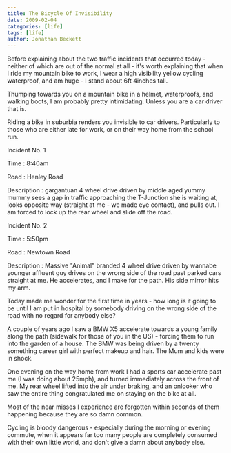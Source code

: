 ```yaml
---
title: The Bicycle Of Invisibility
date: 2009-02-04
categories: [life]
tags: [life]
author: Jonathan Beckett
---
```


Before explaining about the two traffic incidents that occurred today - neither of which are out of the normal at all - it's worth explaining that when I ride my mountain bike to work, I wear a high visibility yellow cycling waterproof, and am huge - I stand about 6ft 4inches tall.

Thumping towards you on a mountain bike in a helmet, waterproofs, and walking boots, I am probably pretty intimidating. Unless you are a car driver that is.

Riding a bike in suburbia renders you invisible to car drivers. Particularly to those who are either late for work, or on their way home from the school run.

Incident No. 1

Time : 8:40am

Road : Henley Road

Description : gargantuan 4 wheel drive driven by middle aged yummy mummy sees a gap in traffic approaching the T-Junction she is waiting at, looks opposite way (straight at me - we made eye contact), and pulls out. I am forced to lock up the rear wheel and slide off the road.

Incident No. 2

Time : 5:50pm

Road : Newtown Road

Description : Massive "Animal" branded 4 wheel drive driven by wannabe younger affluent guy drives on the wrong side of the road past parked cars straight at me. He accelerates, and I make for the path. His side mirror hits my arm.

Today made me wonder for the first time in years - how long is it going to be until I am put in hospital by somebody driving on the wrong side of the road with no regard for anybody else?

A couple of years ago I saw a BMW X5 accelerate towards a young family along the path (sidewalk for those of you in the US) - forcing them to run into the garden of a house. The BMW was being driven by a twenty something career girl with perfect makeup and hair. The Mum and kids were in shock.

One evening on the way home from work I had a sports car accelerate past me (I was doing about 25mph), and turned immediately across the front of me. My rear wheel lifted into the air under braking, and an onlooker who saw the entire thing congratulated me on staying on the bike at all.

Most of the near misses I experience are forgotten within seconds of them happening because they are so damn common.

Cycling is bloody dangerous - especially during the morning or evening commute, when it appears far too many people are completely consumed with their own little world, and don't give a damn about anybody else.
